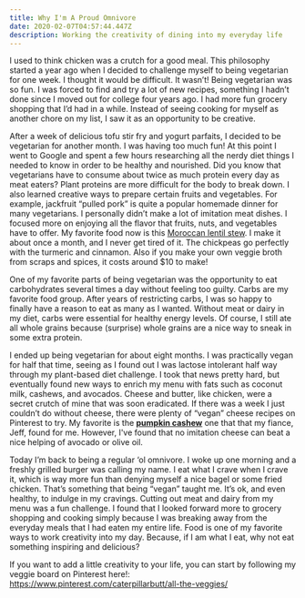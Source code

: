 ```yaml
---
title: Why I'm A Proud Omnivore
date: 2020-02-07T04:57:44.447Z
description: Working the creativity of dining into my everyday life
---
```

I used to think chicken was a crutch for a good meal. This philosophy started a year ago when I decided to challenge myself to being vegetarian for one week. I thought it would be difficult. It wasn’t! Being vegetarian was so fun. I was forced to find and try a lot of new recipes, something I hadn’t done since I moved out for college four years ago. I had more fun grocery shopping that I’d had in a while. Instead of seeing cooking for myself as another chore on my list, I saw it as an opportunity to be creative.

After a week of delicious tofu stir fry and yogurt parfaits, I decided to be vegetarian for another month. I was having too much fun! At this point I went to Google and spent a few hours researching all the nerdy diet things I needed to know in order to be healthy and nourished. Did you know that vegetarians have to consume about twice as much protein every day as meat eaters? Plant proteins are more difficult for the body to break down. I also learned creative ways to prepare certain fruits and vegetables. For example, jackfruit “pulled pork” is quite a popular homemade dinner for many vegetarians. I personally didn’t make a lot of imitation meat dishes. I focused more on enjoying all the flavor that fruits, nuts, and vegetables have to offer. My favorite food now is this [Moroccan lentil stew](https://www.ambitiouskitchen.com/butternut-squash-chickpea-lentil-moroccan-stew/). I make it about once a month, and I never get tired of it. The chickpeas go perfectly with the turmeric and cinnamon. Also if you make your own veggie broth from scraps and spices, it costs around $10 to make!

One of my favorite parts of being vegetarian was the opportunity to eat carbohydrates several times a day without feeling too guilty. Carbs are my favorite food group. After years of restricting carbs, I was so happy to finally have a reason to eat as many as I wanted. Without meat or dairy in my diet, carbs were essential for healthy energy levels. Of course, I still ate all whole grains because (surprise) whole grains are a nice way to sneak in some extra protein.

I ended up being vegetarian for about eight months. I was practically vegan for half that time, seeing as I found out I was lactose intolerant half way through my plant-based diet challenge. I took that news pretty hard, but eventually found new ways to enrich my menu with fats such as coconut milk, cashews, and avocados. Cheese and butter, like chicken, were a secret crutch of mine that was soon eradicated. If there was a week I just couldn’t do without cheese, there were plenty of “vegan” cheese recipes on Pinterest to try. My favorite is the **[pumpkin cashew](https://playswellwithbutter.com/vegan-pumpkin-mac-and-cheese/)** one that that my fiance, Jeff, found for me. However, I've found that no imitation cheese can beat a nice helping of avocado or olive oil.

Today I’m back to being a regular ‘ol omnivore. I woke up one morning and a freshly grilled burger was calling my name. I eat what I crave when I crave it, which is way more fun than denying myself a nice bagel or some fried chicken. That’s something that being “vegan” taught me. It’s ok, and even healthy, to indulge in my cravings. Cutting out meat and dairy from my menu was a fun challenge. I found that I looked forward more to grocery shopping and cooking simply because I was breaking away from the everyday meals that I had eaten my entire life. Food is one of my favorite ways to work creativity into my day. Because, if I am what I eat, why not eat something inspiring and delicious?

If you want to add a little creativity to your life, you can start by following my veggie board on Pinterest here!: <https://www.pinterest.com/caterpillarbutt/all-the-veggies/>
